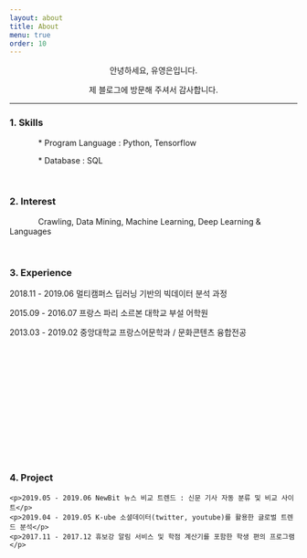```yaml
---
layout: about
title: About
menu: true
order: 10
---
```


<style>
.text{text-indent: 50px;}
#jb-sidebar{width: 260px;padding: 20px;margin-bottom: 10px;float: left;border: 0px;text-align: right;}
#jb-content{width: 580px;padding: 20px;margin-bottom: 10px;float: right;border: 0px;}
@media ( min-width: 481px )
{
  
  #jb-content { width: 580px; float: right; }
}
</style>

<center>

<p>안녕하세요, 유영은입니다.</p>
<p>제 블로그에 방문해 주셔서 감사합니다.</p>
</center>

------

<h3>1. Skills</h3>
 <p class="text"> * Program Language : Python, Tensorflow</p>
 <p class="text"> * Database : SQL</p>
<br>

<h3>2. Interest</h3>
   <p class="text"> Crawling, Data Mining, Machine Learning, Deep Learning & Languages </p>
<br>

<h3>3. Experience</h3>
<div >
	<p>2018.11 - 2019.06 멀티캠퍼스 딥러닝 기반의 빅데이터 분석 과정</p>
    <p>2015.09 - 2016.07 프랑스 파리 소르본 대학교 부설 어학원</p>
    <p>2013.03 - 2019.02 중앙대학교 프랑스어문학과 / 문화콘텐츠 융합전공</p>
</div>



<br><br><br><br>

<br><br><br><br><br>

<br>

<h3>4. Project</h3>
<div>

    <p>2019.05 - 2019.06 NewBit 뉴스 비교 트렌드 : 신문 기사 자동 분류 및 비교 사이트</p>
    <p>2019.04 - 2019.05 K-ube 소셜데이터(twitter, youtube)를 활용한 글로벌 트렌드 분석</p>
    <p>2017.11 - 2017.12 휴보강 알림 서비스 및 학점 계산기를 포함한 학생 편의 프로그램</p>
</div>

